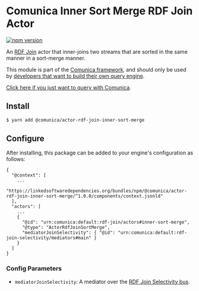 # Comunica Inner Sort Merge RDF Join Actor

[![npm version](https://badge.fury.io/js/%40comunica%2Factor-rdf-join-inner-sort-merge.svg)](https://www.npmjs.com/package/@comunica/actor-rdf-join-inner-sort-merge)

An [RDF Join](https://github.com/comunica/comunica/tree/master/packages/bus-rdf-join) actor that inner-joins two streams that are sorted in the same manner in a sort-merge manner.

This module is part of the [Comunica framework](https://github.com/comunica/comunica),
and should only be used by [developers that want to build their own query engine](https://comunica.dev/docs/modify/).

[Click here if you just want to query with Comunica](https://comunica.dev/docs/query/).

## Install

```bash
$ yarn add @comunica/actor-rdf-join-inner-sort-merge
```

## Configure

After installing, this package can be added to your engine's configuration as follows:
```text
{
  "@context": [
    ...
    "https://linkedsoftwaredependencies.org/bundles/npm/@comunica/actor-rdf-join-inner-sort-merge/^1.0.0/components/context.jsonld"
  ],
  "actors": [
    ...
    {
      "@id": "urn:comunica:default:rdf-join/actors#inner-sort-merge",
      "@type": "ActorRdfJoinSortMerge",
      "mediatorJoinSelectivity": { "@id": "urn:comunica:default:rdf-join-selectivity/mediators#main" }
    }
  ]
}
```

### Config Parameters

* `mediatorJoinSelectivity`: A mediator over the [RDF Join Selectivity bus](https://github.com/comunica/comunica/tree/master/packages/bus-rdf-join-selectivity).
